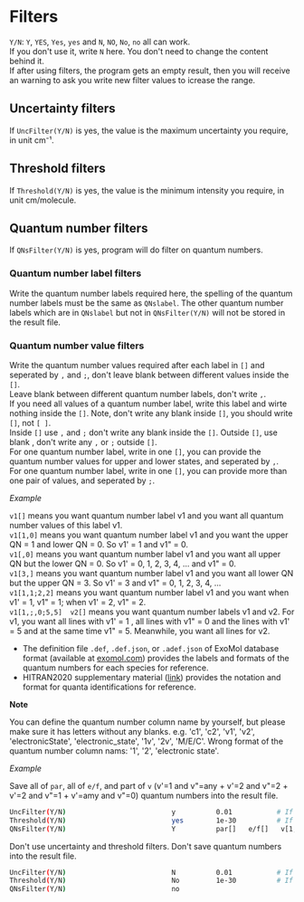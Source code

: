 # Filters

`Y/N`: `Y`, `YES`, `Yes`, `yes` and `N`, `NO`, `No`, `no` all can work. \
If you don't use it, write `N` here. You don't need to change the content behind it. \
If after using filters, the program gets an empty result, then you will receive an warning to ask you write new filter values to icrease the range.

## Uncertainty filters

If `UncFilter(Y/N)` is yes, the value is the maximum uncertainty you require, in unit cm⁻¹. 

## Threshold filters

If `Threshold(Y/N)` is yes, the value is the minimum intensity you require, in unit cm/molecule.

## Quantum number filters

If `QNsFilter(Y/N)` is yes, program will do filter on quantum numbers. 

### Quantum number label filters

Write the quantum number labels required here, the spelling of the quantum number labels must be the same as `QNslabel`. 
The other quantum number labels which are in `QNslabel` but not in `QNsFilter(Y/N)` will not be stored in the result file. 

### Quantum number value filters

Write the quantum number values required after each label in `[]` and seperated by `,` and `;`, don't leave blank between different values inside the `[]`. \
Leave blank between different quantum number labels, don't write `,`. \
If you need all values of a quantum number label, write this label and wirte nothing inside the `[]`. Note, don't write any blank inside `[]`, you should write `[]`, not `[ ]`. \
Inside `[]` use `,` and `;` don't write any blank inside the `[]`. Outside `[]`, use blank , don't write any `,` or `;` outside `[]`. \
For one quantum number label, write in one `[]`, you can provide the quantum number values for upper and lower states, and seperated by `,`. \
For one quantum number label, write in one `[]`, you can provide more than one pair of values, and seperated by `;`.

*Example*

`v1[]` means you want quantum number label v1 and you want all quantum number values of this label v1. \
`v1[1,0]` means you want quantum number label v1 and you want the upper QN = 1 and lower QN = 0. So v1' = 1 and v1" = 0. \
`v1[,0]` means you want quantum number label v1 and you want all upper QN but the lower QN = 0. So v1' = 0, 1, 2, 3, 4, ... and v1" = 0. \
`v1[3,]` means you want quantum number label v1 and you want all lower QN but the upper QN = 3. So v1' = 3 and v1" = 0, 1, 2, 3, 4, ... \
`v1[1,1;2,2]` means you want quantum number label v1 and you want when v1' = 1, v1" = 1; when v1' = 2, v1" = 2. \
`v1[1,;,0;5,5]  v2[]` means you want quantum number labels v1 and v2. For v1, you want all lines with v1' = 1 , all lines with v1" = 0 and the lines with v1' = 5 and at the same time v1" = 5. Meanwhile, you want all lines for v2.

* The definition file `.def`, `.def.json`, or `.adef.json` of ExoMol database format (available at [exomol.com](https://www.exomol.com/)) provides the labels and formats of the quantum numbers for each species for reference.
* HITRAN2020 supplementary material ([link](https://hitran.org/media/refs/HITRAN_QN_formats.pdf)) provides the notation and format for quanta identifications for reference.

**Note**

You can define the quantum number column name by yourself, but please make sure it has letters without any blanks.
e.g. 'c1', 'c2', 'v1', 'v2', 'electronicState', 'electronic_state', '1v', '2v', 'M/E/C'.
Wrong format of the quantum number column nams: '1', '2', 'electronic state'.

*Example*

Save all of `par`, all of `e/f`, and part of `v` (v'=1 and v"=any + v'=2 and v"=2 + v'=2 and v"=1 + v'=amy and v"=0) quantum numbers into the result file.

```bash
UncFilter(Y/N)                          y          0.01           # If Y, default value 0.01 cm-1
Threshold(Y/N)                          yes        1e-30          # If Y, default value 1e-30 cm/molecule
QNsFilter(Y/N)                          Y          par[]   e/f[]   v[1,;2,2;2,1;,0]  
```

Don't use uncertainty and threshold filters. Don't save quantum numbers into the result file.

```bash
UncFilter(Y/N)                          N          0.01           # If Y, default value 0.01 cm-1
Threshold(Y/N)                          No         1e-30          # If Y, default value 1e-30 cm/molecule
QNsFilter(Y/N)                          no
```
